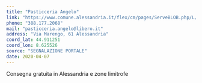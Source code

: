 ```yaml
---
title: "Pasticceria Angelo"
link: "https://www.comune.alessandria.it/flex/cm/pages/ServeBLOB.php/L/IT/IDPagina/2069"
phone: "388.177.2068"
mail: "pasticceria.angelo@libero.it"
address: "Via Marengo, 61 Alessandria"
coord_lat: 44.911251
coord_lon: 8.625526
source: "SEGNALAZIONE PORTALE"
date: 2020-04-07
---
```


Consegna gratuita in Alessandria e zone limitrofe